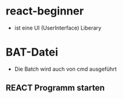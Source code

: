 # react-beginner

-   ist eine UI (UserInterface) Liberary

# BAT-Datei

-   Die Batch wird auch von cmd ausgeführt


## REACT Programm starten

